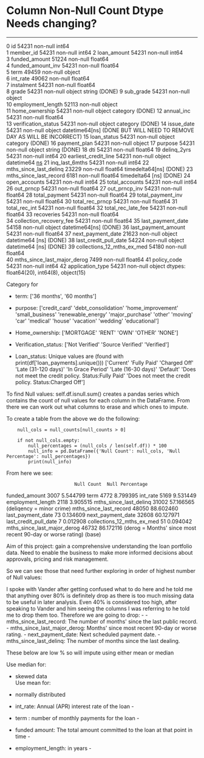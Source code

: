 #   Column                       Non-Null Count  Dtype      Needs changing?     
---  ------                       --------------  -----
 0   id                           54231 non-null  int64             
 1   member_id                    54231 non-null  int64
 2   loan_amount                  54231 non-null  int64         
 3   funded_amount                51224 non-null  float64       
 4   funded_amount_inv            54231 non-null  float64       
 5   term                         49459 non-null  object        
 6   int_rate                     49062 non-null  float64       
 7   instalment                   54231 non-null  float64       
 8   grade                        54231 non-null  object        string (DONE)
 9   sub_grade                    54231 non-null  object     
 10  employment_length            52113 non-null  object        
 11  home_ownership               54231 non-null  object        category (DONE)
 12  annual_inc                   54231 non-null  float64       
 13  verification_status          54231 non-null  object        category (DONE)
 14  issue_date                   54231 non-null  object        datetime64[ns] (DONE BUT WILL NEED TO REMOVE DAY AS WILL BE INCORRECT)
 15  loan_status                  54231 non-null  object        category (DONE)
 16  payment_plan                 54231 non-null  object
 17  purpose                      54231 non-null  object        string (DONE)
 18  dti                          54231 non-null  float64
 19  delinq_2yrs                  54231 non-null  int64
 20  earliest_credit_line         54231 non-null  object      datetime64 [ns](DONE)
 21  inq_last_6mths               54231 non-null  int64
 22  mths_since_last_delinq       23229 non-null  float64     timedelta64[ns] (DONE)
 23  mths_since_last_record       6181 non-null   float64     timedelta64 [ns] (DONE)
 24  open_accounts                54231 non-null  int64
 25  total_accounts               54231 non-null  int64
 26  out_prncp                    54231 non-null  float64
 27  out_prncp_inv                54231 non-null  float64
 28  total_payment                54231 non-null  float64
 29  total_payment_inv            54231 non-null  float64
 30  total_rec_prncp              54231 non-null  float64
 31  total_rec_int                54231 non-null  float64
 32  total_rec_late_fee           54231 non-null  float64
 33  recoveries                   54231 non-null  float64       
 34  collection_recovery_fee      54231 non-null  float64
 35  last_payment_date            54158 non-null  object        datetime64[ns] (DONE)
 36  last_payment_amount          54231 non-null  float64
 37  next_payment_date            21623 non-null  object       datetime64 [ns] (DONE)
 38  last_credit_pull_date        54224 non-null  object       datetime64 [ns] (DONE)
 39  collections_12_mths_ex_med   54180 non-null  float64       
 40  mths_since_last_major_derog  7499 non-null   float64
 41  policy_code                  54231 non-null  int64
 42  application_type             54231 non-null  object
dtypes: float64(20), int64(8), object(15)


Category for 

- term:
['36 months', '60 months']

- purpose:
['credit_card' 'debt_consolidation' 'home_improvement' 'small_business'
 'renewable_energy' 'major_purchase' 'other' 'moving' 'car' 'medical'
 'house' 'vacation' 'wedding' 'educational']

- Home_ownership: 
['MORTGAGE' 'RENT' 'OWN' 'OTHER' 'NONE']

- Verification_status: 
['Not Verified' 'Source Verified' 'Verified']

- Loan_status: Unique values are (found with print(df['loan_payments].unique()))
['Current' 'Fully Paid' 'Charged Off' 'Late (31-120 days)'
 'In Grace Period' 'Late (16-30 days)' 'Default'
 'Does not meet the credit policy. Status:Fully Paid'
 'Does not meet the credit policy. Status:Charged Off']



To find Null values: self.df.isnull.sum() creates a pandas series which contains the count of null values for each column in the DataFrame. From there we can work out what columns to erase and which ones to impute.

To create a table from the above we do the following: 

        null_cols = null_counts[null_counts > 0] 
         
        if not null_cols.empty:
            null_percentages = (null_cols / len(self.df)) * 100
            null_info = pd.DataFrame({'Null Count': null_cols, 'Null Percentage': null_percentages})
            print(null_info)

From here we see: 

                             Null Count  Null Percentage
funded_amount                      3007         5.544799
term                               4772         8.799395
int_rate                           5169         9.531449
employment_length                  2118         3.905515
mths_since_last_delinq            31002        57.166565 (deliqency = minor crime)
mths_since_last_record            48050        88.602460
last_payment_date                    73         0.134609
next_payment_date                 32608        60.127971
last_credit_pull_date                 7         0.012908
collections_12_mths_ex_med           51         0.094042
mths_since_last_major_derog       46732        86.172116 (derog = Months' since most recent 90-day or worse rating)
(base) 


Aim of this project: gain a comprehensive understanding the loan portfolio data. Need to enable the business to make more informed decisions about approvals, pricing and risk management.

So we can see those that need further exploring in order of highest number of Null values: 

I spoke with Vander after getting confused what to do here and he told me that anything over 80% is definitely drop as there is too much missing data to be useful in later analysis. Even 40% is considered too high, after speaking to Vander and him seeing the columns I was referring to he told me to drop them too. 
Therefore we are going to drop: 
        - 
        - mths_since_last_record: The number of months' since the last public record.
        - mths_since_last_major_derog: Months' since most recent 90-day or worse rating.
        - next_payment_date: Next scheduled payment date.
        - mths_since_last_delinq: The number of months since the last dealing.


These below are low % so will impute using either mean or median

Use median for: 
- skewed data       
Use mean for: 
- normally distributed 


- int_rate: Annual (APR) interest rate of the loan - 
- term : number of monthly payments for the loan - 
- funded amount:  The total amount committed to the loan at that point in time - 
- employment_length: in years - 



